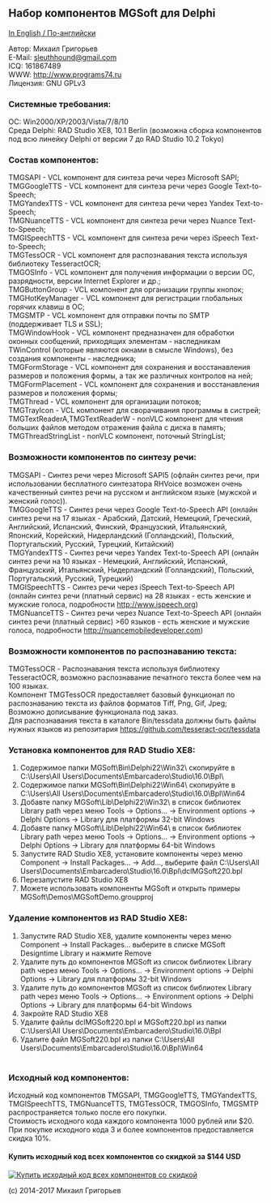## Набор компонентов MGSoft для Delphi

[In English / По-английски](README.md)

Автор:		Михаил Григорьев<br>
E-Mail: 	sleuthhound@gmail.com<br>
ICQ: 		161867489<br>
WWW:		http://www.programs74.ru<br>
Лицензия:	GNU GPLv3<br>

### Системные требования:

ОС:		Win2000/XP/2003/Vista/7/8/10<br>
Среда Delphi:	RAD Studio XE8, 10.1 Berlin (возможна сборка компонентов под всю линейку Delphi от версии 7 до RAD Studio 10.2 Tokyo)<br>


### Состав компонентов:

TMGSAPI				- VCL компонент для синтеза речи через Microsoft SAPI;<br>
TMGGoogleTTS			- VCL компонент для синтеза речи через Google Text-to-Speech;<br>
TMGYandexTTS			- VCL компонент для синтеза речи через Yandex Text-to-Speech;<br>
TMGNuanceTTS			- VCL компонент для синтеза речи через Nuance Text-to-Speech;<br>
TMGISpeechTTS			- VCL компонент для синтеза речи через iSpeech Text-to-Speech;<br>
TMGTessOCR			- VCL компонент для распознавания текста используя библиотеку TesseractOCR;<br>
TMGOSInfo			- VCL компонент для получения информации о версии ОС, разрядности, версии Internet Explorer и др.;<br>
TMGButtonGroup			- VCL компонент для организации группы кнопок;<br>
TMGHotKeyManager		- VCL компонент для регистрации глобальных горячих клавиш в ОС;<br>
TMGSMTP				- VCL компонент для отправки почты по SMTP (поддерживает TLS и SSL);<br>
TMGWindowHook			- VCL компонент предназначен для обработки оконных сообщений, приходящих элементам - наследникам TWinControl (которые являются окнами в смысле Windows), без создания компоненты - наследника;<br>
TMGFormStorage			- VCL компонент для сохранения и восстанавления размеров и положения формы, а так же различных контролов на ней;<br>
TMGFormPlacement		- VCL компонент для сохранения и восстанавления размеров и положения формы;<br>
TMGThread			- VCL компонент для организации потоков;<br>
TMGTrayIcon			- VCL компонент для сворачивания программы в систрей;<br>
TMGTextReaderA,TMGTextReaderW 	- nonVLC компонент для чтения больших файлов методом отражения файла с диска в память;<br>
TMGThreadStringList		- nonVLC компонент, поточный StringList;<br>


### Возможности компонентов по синтезу речи:

TMGSAPI 	- Синтез речи через Microsoft SAPI5 (офлайн синтез речи, при использовании бесплатного синтезатора RHVoice возможен очень качественный синтез речи на русском и английском языке (мужской и женский голос)).<br>
TMGGoogleTTS 	- Синтез речи через Google Text-to-Speech API (онлайн синтез речи на 17 языках - Арабский, Датский, Немецкий, Греческий, Английский, Испанский, Финский, Французский, Итальянский, Японский, Корейский, Нидерландский (Голландский), Польский, Португальский, Русский, Турецкий, Китайский)<br>
TMGYandexTTS  	- Синтез речи через Yandex Text-to-Speech API (онлайн синтез речи на 10 языках - Немецкий, Английский, Испанский, Французский, Итальянский, Нидерландский (Голландский), Польский, Португальский, Русский, Турецкий)<br>
TMGISpeechTTS	- Синтез речи через iSpeech Text-to-Speech API (онлайн синтез речи (платный сервис) на 28 языках - есть женские и мужские голоса, подробности http://www.ispeech.org)<br>
TMGNuanceTTS	- Синтез речи через Nuance Text-to-Speech API (онлайн синтез речи (платный сервис) >60 языков - есть женские и мужские голоса, подробности http://nuancemobiledeveloper.com)<br>


### Возможности компонентов по распознаванию текста:

TMGTessOCR	- Распознавания текста используя библиотеку TesseractOCR, возможно распознавание печатного текста более чем на 100 языках.<br>
		  Компонент TMGTessOCR предоставляет базовый функционал по распознаванию текста из файлов форматов Tiff, Png, Gif, Jpeg;<br>
		  Возможно дописывание функционала под заказ.<br>
		  Для распознавания текста в каталоге Bin/tessdata должны быть файлы нужных языков из репозитария https://github.com/tesseract-ocr/tessdata<br>


### Установка компонентов для RAD Studio XE8:

1. Содержимое папки MGSoft\Bin\Delphi22\Win32\ скопируйте в C:\Users\All Users\Documents\Embarcadero\Studio\16.0\Bpl\
2. Содержимое папки MGSoft\Bin\Delphi22\Win64\ скопируйте в C:\Users\All Users\Documents\Embarcadero\Studio\16.0\Bpl\Win64
3. Добавте папку MGSoft\Lib\Delphi22\Win32\ в список библиотек Library path через меню Tools -> Options... -> Environment options -> Delphi Options -> Library для платформы 32-bit Windows<br>
4. Добавте папку MGSoft\Lib\Delphi22\Win64\ в список библиотек Library path через меню Tools -> Options... -> Environment options -> Delphi Options -> Library для платформы 64-bit Windows<br>
5. Запустите RAD Studio XE8, установите компоненты через меню Component -> Install Packages... -> Add..., выберите файл C:\Users\All Users\Documents\Embarcadero\Studio\16.0\Bpl\dclMGSoft220.bpl<br>
6. Перезапустите RAD Studio XE8<br>
7. Можете использовать компоненты MGSoft и открыть примеры MGSoft\Demos\MGSoftDemo.groupproj<br>


### Удаление компонентов из RAD Studio XE8:

1. Запустите RAD Studio XE8, удалите компоненты через меню Component -> Install Packages... выберите в списке MGSoft Designtime Library и нажмите Remove<br>
2. Удалите путь до компонентов MGSoft из список библиотек Library path через меню Tools -> Options... -> Environment options -> Delphi Options -> Library для платформы 32-bit Windows<br>
3. Удалите путь до компонентов MGSoft из список библиотек Library path через меню Tools -> Options... -> Environment options -> Delphi Options -> Library для платформы 64-bit Windows<br>
4. Закройте RAD Studio XE8<br>
5. Удалите файлы dclMGSoft220.bpl и MGSoft220.bpl из папки C:\Users\All Users\Documents\Embarcadero\Studio\16.0\Bpl<br>
6. Удалите файл MGSoft220.bpl из папки C:\Users\All Users\Documents\Embarcadero\Studio\16.0\Bpl\Win64<br><br>

### Исходный код компонентов:

Исходный код компонентов TMGSAPI, TMGGoogleTTS, TMGYandexTTS, TMGISpeechTTS, TMGNuanceTTS, TMGTessOCR, TMGOSInfo, TMGSMTP распространяется только после его покупки.<br>
Стоимость исходного кода каждого компонента 1000 рублей или $20. При покупке исходного кода 3 и более компонентов предоставляется скидка 10%.<br>

#### Купить исходный код всех компонентов со скидкой за $144 USD<br>
<a href="https://gum.co/YXsJd" title="Купить исходный код всех компонентов со скидкой">![Купить исходный код всех компонентов со скидкой](https://dl.programs74.ru/images/buy-now-button-small-en.png)</a>

(c) 2014-2017 Михаил Григорьев

